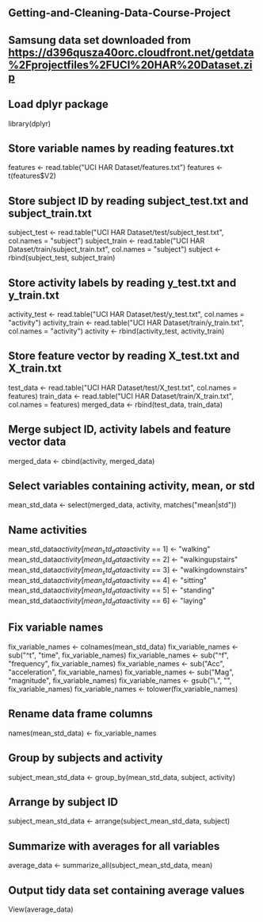 ## Getting-and-Cleaning-Data-Course-Project

## Samsung data set downloaded from https://d396qusza40orc.cloudfront.net/getdata%2Fprojectfiles%2FUCI%20HAR%20Dataset.zip

## Load dplyr package
library(dplyr)

## Store variable names by reading features.txt
features <- read.table("UCI HAR Dataset/features.txt")
features <- t(features$V2)

## Store subject ID by reading subject_test.txt and subject_train.txt
subject_test <- read.table("UCI HAR Dataset/test/subject_test.txt", col.names = "subject")
subject_train <- read.table("UCI HAR Dataset/train/subject_train.txt", col.names = "subject")
subject <- rbind(subject_test, subject_train)

## Store activity labels by reading y_test.txt and y_train.txt
activity_test <- read.table("UCI HAR Dataset/test/y_test.txt", col.names = "activity")
activity_train <- read.table("UCI HAR Dataset/train/y_train.txt", col.names = "activity")
activity <- rbind(activity_test, activity_train)

## Store feature vector by reading X_test.txt and X_train.txt
test_data <- read.table("UCI HAR Dataset/test/X_test.txt", col.names = features)
train_data <- read.table("UCI HAR Dataset/train/X_train.txt", col.names = features)
merged_data <- rbind(test_data, train_data)

## Merge subject ID, activity labels and feature vector data
merged_data <- cbind(activity, merged_data)

## Select variables containing activity, mean, or std
mean_std_data <- select(merged_data, activity, matches("mean|std"))

## Name activities
mean_std_data$activity[mean_std_data$activity == 1] <- "walking"
mean_std_data$activity[mean_std_data$activity == 2] <- "walkingupstairs"
mean_std_data$activity[mean_std_data$activity == 3] <- "walkingdownstairs"
mean_std_data$activity[mean_std_data$activity == 4] <- "sitting"
mean_std_data$activity[mean_std_data$activity == 5] <- "standing"
mean_std_data$activity[mean_std_data$activity == 6] <- "laying"

## Fix variable names
fix_variable_names <- colnames(mean_std_data)
fix_variable_names <- sub("^t", "time", fix_variable_names)
fix_variable_names <- sub("^f", "frequency", fix_variable_names)
fix_variable_names <- sub("Acc", "acceleration", fix_variable_names)
fix_variable_names <- sub("Mag", "magnitude", fix_variable_names)
fix_variable_names <- gsub("\\.", "", fix_variable_names)
fix_variable_names <- tolower(fix_variable_names)

## Rename data frame columns
names(mean_std_data) <- fix_variable_names

## Group by subjects and activity
subject_mean_std_data <- group_by(mean_std_data, subject, activity)

## Arrange by subject ID
subject_mean_std_data <- arrange(subject_mean_std_data, subject)

## Summarize with averages for all variables
average_data <- summarize_all(subject_mean_std_data, mean)

## Output tidy data set containing average values
View(average_data)
